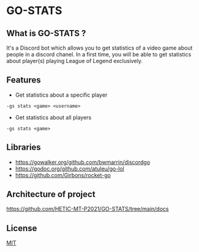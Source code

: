 # GO-STATS

## What is GO-STATS ?
It's a Discord bot which allows you to get statistics of a video game about people in a discord chanel. In a first time, you will be able to get statistics about player(s) playing League of Legend exclusively.

## Features

- Get statistics about a specific player 

`-gs stats <game> <username>`

- Get statistics about all players

`-gs stats <game>`

## Libraries
- https://gowalker.org/github.com/bwmarrin/discordgo
- https://godoc.org/github.com/atuleu/go-lol
- https://github.com/Girbons/rocket-go

## Architecture of project
https://github.com/HETIC-MT-P2021/GO-STATS/tree/main/docs

## License  
[MIT](https://github.com/HETIC-MT-P2021/GO-STATS/blob/main/LICENSE)
